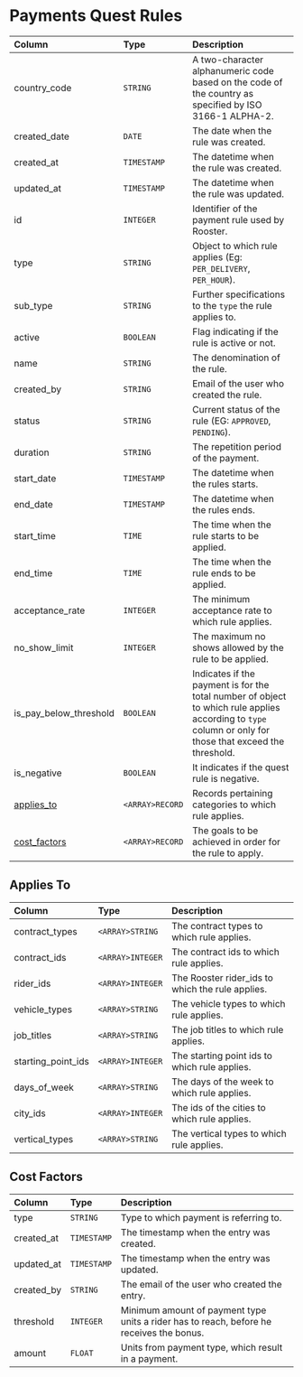 # Payments Quest Rules

| Column | Type | Description |
| :--- | :--- | :--- |
| country_code | `STRING` | A two-character alphanumeric code based on the code of the country as specified by ISO 3166-1 ALPHA-2. |
| created_date | `DATE` | The date when the rule was created. |
| created_at | `TIMESTAMP` | The datetime when the rule was created. |
| updated_at | `TIMESTAMP` | The datetime when the rule was updated. |
| id | `INTEGER` | Identifier of the payment rule used by Rooster. |
| type | `STRING` | Object to which rule applies (Eg: `PER_DELIVERY`, `PER_HOUR`). |
| sub_type | `STRING` | Further specifications to the `type` the rule applies to. |
| active | `BOOLEAN` | Flag indicating if the rule is active or not. |
| name | `STRING` | The denomination of the rule. |
| created_by | `STRING` | Email of the user who created the rule. |
| status | `STRING` | Current status of the rule (EG: `APPROVED`, `PENDING`). |
| duration | `STRING` | The repetition period of the payment. |
| start_date | `TIMESTAMP` | The datetime when the rules starts. |
| end_date | `TIMESTAMP` | The datetime when the rules ends. |
| start_time | `TIME` | The time when the rule starts to be applied. |
| end_time | `TIME` | The time when the rule ends to be applied. |
| acceptance_rate | `INTEGER` | The minimum acceptance rate to which rule applies. |
| no_show_limit | `INTEGER` | The maximum no shows allowed by the rule to be applied. |
| is_pay_below_threshold | `BOOLEAN` |Indicates if the payment is for the total number of object to which rule applies according to  `type` column or only for those that exceed the threshold. |
| is_negative | `BOOLEAN` |It indicates if the quest rule is negative. |
| [applies_to](#applies-to) | `<ARRAY>RECORD` | Records pertaining categories to which rule applies. |
| [cost_factors](#cost-factors) | `<ARRAY>RECORD` | The goals to be achieved in order for the rule to apply. |

## Applies To

| Column | Type | Description |
| :--- | :--- | :--- |
| contract_types | `<ARRAY>STRING` | The contract types to which rule applies. |
| contract_ids | `<ARRAY>INTEGER` | The contract ids to which rule applies. |
| rider_ids | `<ARRAY>INTEGER` | The Rooster rider_ids to which the rule applies. |
| vehicle_types | `<ARRAY>STRING` | The vehicle types to which rule applies. |
| job_titles | `<ARRAY>STRING` | The job titles to which rule applies. |
| starting_point_ids | `<ARRAY>INTEGER` | The starting point ids to which rule applies. |
| days_of_week | `<ARRAY>STRING` | The days of the week to which rule applies. |
| city_ids | `<ARRAY>INTEGER` | The ids of the cities to which rule applies. |
| vertical_types | `<ARRAY>STRING` | The vertical types to which rule applies. |

## Cost Factors

| Column | Type | Description |
| :--- | :--- | :--- |
| type | `STRING` | Type to which payment is referring to. |
| created_at | `TIMESTAMP` | The timestamp when the entry was created. |
| updated_at | `TIMESTAMP` | The timestamp when the entry was updated. |
| created_by | `STRING` | The email of the user who created the entry. |
| threshold | `INTEGER` | Minimum amount of payment type units a rider has to reach, before he receives the bonus. |
| amount| `FLOAT`| Units from payment type, which result in a payment. |
